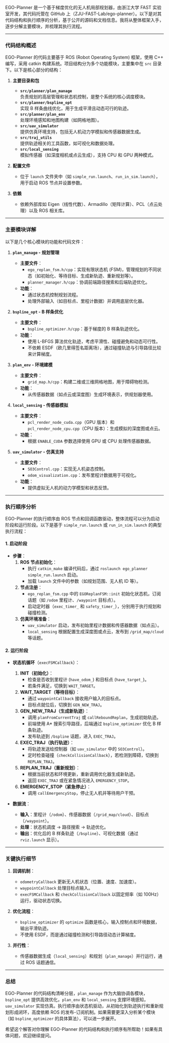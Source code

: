 EGO-Planner 是一个基于梯度优化的无人机局部规划器，由浙江大学 FAST 实验室开发，其代码托管在 GitHub 上（ZJU-FAST-Lab/ego-planner）。以下是对其代码结构和执行顺序的分析，基于公开的源码和文档信息。我将从整体框架入手，逐步分解主要模块，并梳理其执行流程。

---

### **代码结构概述**
EGO-Planner 的代码主要基于 ROS (Robot Operating System) 框架，使用 C++ 编写，采用 catkin 构建系统。项目结构分为多个功能模块，主要集中在 `src` 目录下。以下是核心部分的结构：

1. **主要目录和包**
   - **`src/planner/plan_manage`**  
     负责规划的高层管理和状态机控制，是整个系统的核心调度模块。
   - **`src/planner/bspline_opt`**  
     实现 B 样条曲线优化，用于生成平滑且动态可行的轨迹。
   - **`src/planner/plan_env`**  
     处理环境感知和地图构建（如网格地图）。
   - **`src/uav_simulator`**  
     提供仿真环境支持，包括无人机动力学模拟和传感器数据生成。
   - **`src/traj_utils`**  
     提供轨迹相关的工具函数，如可视化和数据处理。
   - **`src/local_sensing`**  
     模拟传感器（如深度相机或点云生成），支持 CPU 和 GPU 两种模式。

2. **配置文件**
   - 位于 `launch` 文件夹中（如 `simple_run.launch`、`run_in_sim.launch`），用于启动 ROS 节点并设置参数。

3. **依赖**
   - 依赖外部库如 Eigen（线性代数）、Armadillo（矩阵计算）、PCL（点云处理）以及 ROS 相关库。

---

### **主要模块详解**
以下是几个核心模块的功能和代码文件：

1. **`plan_manage` - 规划管理**
   - **主要文件**：
     - `ego_replan_fsm.h/cpp`：实现有限状态机 (FSM)，管理规划的不同状态（如初始化、等待目标、生成新轨迹、重新规划等）。
     - `planner_manager.h/cpp`：协调前端路径搜索和后端轨迹优化。
   - **功能**：
     - 通过状态机控制规划流程。
     - 处理外部输入（如目标点、里程计数据）并调用底层优化器。

2. **`bspline_opt` - B 样条优化**
   - **主要文件**：
     - `bspline_optimizer.h/cpp`：基于梯度的 B 样条轨迹优化。
   - **功能**：
     - 使用 L-BFGS 算法优化轨迹，考虑平滑性、碰撞避免和动态可行性。
     - 不依赖 ESDF（欧几里得签名距离场），通过碰撞轨迹与引导路径比较来计算梯度。

3. **`plan_env` - 环境建模**
   - **主要文件**：
     - `grid_map.h/cpp`：构建二维或三维网格地图，用于障碍物检测。
   - **功能**：
     - 从传感器数据（如点云或深度图）生成环境表示，供规划器使用。

4. **`local_sensing` - 传感器模拟**
   - **主要文件**：
     - `pcl_render_node_cuda.cpp`（GPU 版本）和 `pcl_render_node_cpu.cpp`（CPU 版本）：生成模拟的深度图或点云。
   - **功能**：
     - 根据 `ENABLE_CUDA` 参数选择使用 GPU 或 CPU 处理传感器数据。

5. **`uav_simulator` - 仿真支持**
   - **主要文件**：
     - `SO3Control.cpp`：实现无人机姿态控制。
     - `odom_visualization.cpp`：发布里程计数据用于可视化。
   - **功能**：
     - 提供虚拟无人机的动力学模型和状态反馈。

---

### **执行顺序分析**
EGO-Planner 的执行顺序由 ROS 节点和回调函数驱动，整体流程可以分为启动阶段和运行阶段。以下是基于 `simple_run.launch` 或 `run_in_sim.launch` 的典型执行流程：

#### **1. 启动阶段**
- **步骤**：
  1. **ROS 节点初始化**：
     - 执行 `catkin_make` 编译代码后，通过 `roslaunch ego_planner simple_run.launch` 启动。
     - 加载 `launch` 文件中的参数（如规划范围、无人机 ID 等）。
  2. **节点注册**：
     - `ego_replan_fsm.cpp` 中的 `EGOReplanFSM::init` 初始化状态机，订阅话题（如 `/odom` 里程计、`/waypoint` 目标点）。
     - 启动定时器（`exec_timer_` 和 `safety_timer_`），分别用于执行规划和碰撞检测。
  3. **仿真环境准备**：
     - `uav_simulator` 启动，发布初始里程计数据和传感器数据（如点云）。
     - `local_sensing` 根据配置生成深度图或点云，发布到 `/grid_map/cloud` 等话题。

#### **2. 运行阶段**
- **状态机循环**（`execFSMCallback`）：
  1. **INIT（初始化）**：
     - 检查是否收到里程计 (`have_odom_`) 和目标点 (`have_target_`)。
     - 若条件满足，切换到 `WAIT_TARGET`。
  2. **WAIT_TARGET（等待目标）**：
     - 通过 `waypointCallback` 接收用户输入的目标点。
     - 目标点就位后，切换到 `GEN_NEW_TRAJ`。
  3. **GEN_NEW_TRAJ（生成新轨迹）**：
     - 调用 `planFromCurrentTraj` 或 `callReboundReplan`，生成初始轨迹。
     - 前端使用 A* 搜索引导路径，后端通过 `bspline_optimizer` 优化 B 样条轨迹。
     - 发布轨迹到 `/bspline` 话题，进入 `EXEC_TRAJ`。
  4. **EXEC_TRAJ（执行轨迹）**：
     - 将轨迹发送给控制器（如 `uav_simulator` 中的 `SO3Control`）。
     - 定时检查碰撞（`checkCollisionCallback`），若检测到障碍，切换到 `REPLAN_TRAJ`。
  5. **REPLAN_TRAJ（重新规划）**：
     - 根据当前状态和环境更新，重新调用优化器生成新轨迹。
     - 返回 `EXEC_TRAJ` 或在紧急情况进入 `EMERGENCY_STOP`。
  6. **EMERGENCY_STOP（紧急停止）**：
     - 调用 `callEmergencyStop`，停止无人机并等待用户干预。

- **数据流**：
  - **输入**：里程计（`/odom`）、传感器数据（`/grid_map/cloud`）、目标点（`/waypoint`）。
  - **处理**：状态机调度 → 路径搜索 → 轨迹优化。
  - **输出**：优化后的 B 样条轨迹（`/bspline`）、可视化数据（通过 `rviz.launch` 显示）。

---

### **关键执行细节**
1. **回调机制**：
   - `odometryCallback` 更新无人机状态（位置、速度、加速度）。
   - `waypointCallback` 处理目标点输入。
   - `execFSMCallback` 和 `checkCollisionCallback` 以固定频率（如 100Hz）运行，驱动状态切换。

2. **优化流程**：
   - `bspline_optimizer` 的 `optimize` 函数是核心，输入控制点和环境数据，输出平滑轨迹。
   - 不使用 ESDF，而是通过碰撞检测和引导路径动态计算梯度。

3. **并行性**：
   - 传感器数据生成（`local_sensing`）和规划（`plan_manage`）并行运行，通过 ROS 话题通信。

---

### **总结**
EGO-Planner 的代码结构清晰分层，`plan_manage` 作为大脑协调各模块，`bspline_opt` 提供高效优化，`plan_env` 和 `local_sensing` 支撑环境感知，`uav_simulator` 实现仿真。执行顺序由状态机驱动，从初始化到轨迹执行和重新规划形成闭环，高度依赖 ROS 的发布-订阅机制。如果需要更深入分析某个模块（如 `bspline_optimizer` 的具体算法），可以进一步展开。

希望这个解答对你理解 EGO-Planner 的代码结构和执行顺序有所帮助！如果有具体问题，欢迎继续提问。